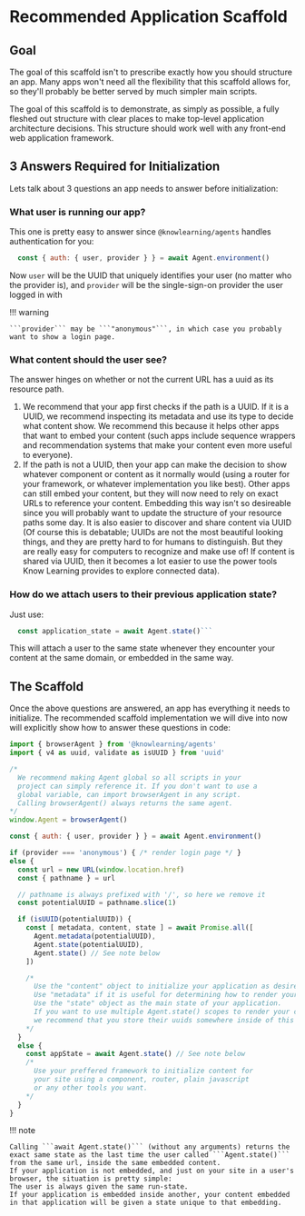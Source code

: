 # Recommended Application Scaffold

## Goal

The goal of this scaffold isn't to prescribe exactly how you should structure an app. Many apps won't need all the flexibility that this scaffold allows for, so they'll probably be better served by much simpler main scripts.

The goal of this scaffold is to demonstrate, as simply as possible, a fully fleshed out structure with clear places to make top-level application architecture decisions. This structure should work well with any front-end web application framework.

## 3 Answers Required for Initialization

Lets talk about 3 questions an app needs to answer before initialization:

### What user is running our app?

This one is pretty easy to answer since ```@knowlearning/agents``` handles authentication for you:
```js
  const { auth: { user, provider } } = await Agent.environment()
```
Now ```user``` will be the UUID that uniquely identifies your user (no matter who the provider is),
and ```provider``` will be the single-sign-on provider the user logged in with

!!! warning

    ```provider``` may be ```"anonymous"```, in which case you probably want to show a login page.

### What content should the user see?

The answer hinges on whether or not the current URL has a uuid as its resource path.

  1.  We recommend that your app first checks if the path is a UUID.
      If it is a UUID, we recommend inspecting its metadata and use its type to decide what content show.
      We recommend this because it helps other apps that want to embed your content
      (such apps include sequence wrappers and recommendation systems that make your content even more useful to everyone).
  2.  If the path is not a UUID, then your app can make the decision to show whatever component or content as it normally would
      (using a router for your framework, or whatever implementation you like best).
      Other apps can still embed your content, but they will now need to rely on exact URLs to reference your content.
      Embedding this way isn't so desireable since you will probably want to update the structure of your resource paths some day.
      It is also easier to discover and share content via UUID
      (Of course this is debatable; UUIDs are not the most beautiful looking things, and they are pretty hard to for humans to distinguish.
      But they are really easy for computers to recognize and make use of!
      If content is shared via UUID, then it becomes a lot easier to use the power tools Know Learning provides to explore connected data).

### How do we attach users to their previous application state?

Just use:
```js
  const application_state = await Agent.state()```
````
This will attach a user to the same state whenever they encounter your content at the same domain, or embedded in the same way.

## The Scaffold

Once the above questions are answered, an app has everything it needs to initialize.
The recommended scaffold implementation we will dive into now will explicitly show how to answer these questions in code:

```js
import { browserAgent } from '@knowlearning/agents'
import { v4 as uuid, validate as isUUID } from 'uuid'

/*
  We recommend making Agent global so all scripts in your
  project can simply reference it. If you don't want to use a
  global variable, can import browserAgent in any script.
  Calling browserAgent() always returns the same agent.
*/
window.Agent = browserAgent()

const { auth: { user, provider } } = await Agent.environment()

if (provider === 'anonymous') { /* render login page */ }
else {
  const url = new URL(window.location.href)
  const { pathname } = url

  // pathname is always prefixed with '/', so here we remove it
  const potentialUUID = pathname.slice(1)

  if (isUUID(potentialUUID)) {
    const [ metadata, content, state ] = await Promise.all([
      Agent.metadata(potentialUUID),
      Agent.state(potentialUUID),
      Agent.state() // See note below
    ])

    /*
      Use the "content" object to initialize your application as desired.
      Use "metadata" if it is useful for determining how to render your content.
      Use the "state" object as the main state of your application.
      If you want to use multiple Agent.state() scopes to render your content,
      we recommend that you store their uuids somewhere inside of this "state" object
    */
  }
  else {
    const appState = await Agent.state() // See note below
    /*
      Use your preffered framework to initialize content for
      your site using a component, router, plain javascript
      or any other tools you want.
    */
  }
}
```

!!! note

    Calling ```await Agent.state()``` (without any arguments) returns the exact same state as the last time the user called ```Agent.state()``` from the same url, inside the same embedded content.
    If your application is not embedded, and just on your site in a user's browser, the situation is pretty simple:
    The user is always given the same run-state.
    If your application is embedded inside another, your content embedded in that application will be given a state unique to that embedding.

